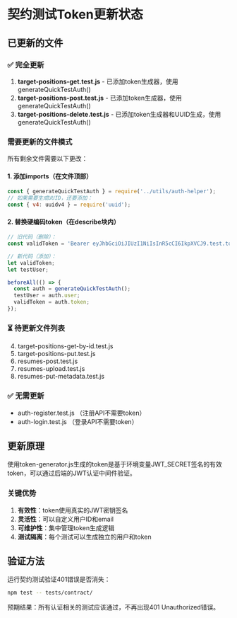 # 契约测试Token更新状态

## 已更新的文件

### ✅ 完全更新
1. **target-positions-get.test.js** - 已添加token生成器，使用generateQuickTestAuth()
2. **target-positions-post.test.js** - 已添加token生成器，使用generateQuickTestAuth()
3. **target-positions-delete.test.js** - 已添加token生成器和UUID生成，使用generateQuickTestAuth()

### 需要更新的文件模式

所有剩余文件需要以下更改：

#### 1. 添加imports（在文件顶部）
```javascript
const { generateQuickTestAuth } = require('../utils/auth-helper');
// 如果需要生成UUID，还要添加：
const { v4: uuidv4 } = require('uuid');
```

#### 2. 替换硬编码token（在describe块内）
```javascript
// 旧代码（删除）：
const validToken = 'Bearer eyJhbGciOiJIUzI1NiIsInR5cCI6IkpXVCJ9.test.token';

// 新代码（添加）：
let validToken;
let testUser;

beforeAll(() => {
  const auth = generateQuickTestAuth();
  testUser = auth.user;
  validToken = auth.token;
});
```

### ⏳ 待更新文件列表

4. target-positions-get-by-id.test.js
5. target-positions-put.test.js
6. resumes-post.test.js
7. resumes-upload.test.js
8. resumes-put-metadata.test.js

### ✅ 无需更新
- auth-register.test.js （注册API不需要token）
- auth-login.test.js （登录API不需要token）

## 更新原理

使用token-generator.js生成的token是基于环境变量JWT_SECRET签名的有效token，可以通过后端的JWT认证中间件验证。

### 关键优势
1. **有效性**：token使用真实的JWT密钥签名
2. **灵活性**：可以自定义用户ID和email
3. **可维护性**：集中管理token生成逻辑
4. **测试隔离**：每个测试可以生成独立的用户和token

## 验证方法

运行契约测试验证401错误是否消失：
```bash
npm test -- tests/contract/
```

预期结果：所有认证相关的测试应该通过，不再出现401 Unauthorized错误。
